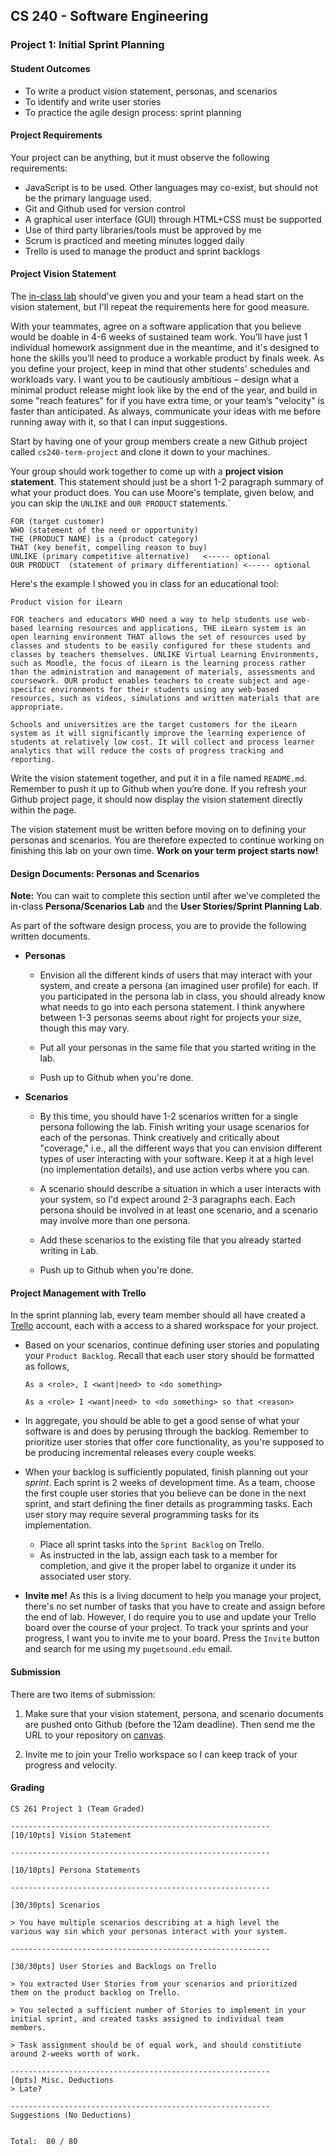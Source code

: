 ## CS 240 - Software Engineering

### Project 1: Initial Sprint Planning

#### Student Outcomes

- To write a product vision statement, personas, and scenarios
- To identify and write user stories
- To practice the agile design process: sprint planning

#### Project Requirements

Your project can be anything, but it must observe the following requirements:

- JavaScript is to be used. Other languages may co-exist, but should not be the primary language used.
- Git and Github used for version control
- A graphical user interface (GUI) through HTML+CSS must be supported
- Use of third party libraries/tools must be approved by me
  <!-- - But you must use at least **2 significant Node.js packages**, like Electron, MongoDB, React, Express, etc. -->
- Scrum is practiced and meeting minutes logged daily
- Trello is used to manage the product and sprint backlogs

<!-- #### Proposed Software Vision

With your teammates, agree on a software application that you believe would be doable in 4-5 weeks of sustained team work. You'll have 1 or 2 individual homework assignments due in the meantime, but they're designed to give you the skills you'll need to produce a workable product by finals week. As you define your project, keep in mind that people's schedules and workloads vary. That is, I want you to be cautiously ambitious -- design what a minimal product release might look like by the end of the year, and build in some "reach features" for if you have time, or your team's "velocity" is faster than expected. As always, communicate your ideas with me before running away with it, so that I can input my suggestions.

- Start by having one of your group members create a new Github project called `cs240-term-project` and clone it down to your machines.

- Your group should work together to come up with a project vision statement. This statement should just be a short 1-2 paragraph summary of what your product does. (In the real world, you'd be justifying what makes your product unique on the market, but we'll skip that part.) Here are a couple resources that helps you write your vision statement:

  - [https://280group.com/what-is-product-management/skills/product-vision/](https://280group.com/what-is-product-management/skills/product-vision/)
  - [https://www.productboard.com/blog/write-product-vision/](https://www.productboard.com/blog/write-product-vision/)

- Name this file `README.md` and remember to push it up to Github when you're done. If you refresh your Github project page, it should now display the vision statement directly within the page. Add a link to your Trello workspace to this readme.

- It would be ideal to have the product vision written and agreed-upon before the **Persona/Scenarios Lab**. -->

#### Project Vision Statement

<!-- Before you can start thinking the types of users who will be interacting with your application, you and your group should first decide on _what_ app you'll be building. If you haven't already decided, then go here to [Project 1](../proj1.planning/) and use this time to work on the **Proposed Software Vision** section. -->

The [in-class lab](../lab.personas) should've given you and your team a head start on the vision statement, but I'll repeat the requirements here for good measure.

With your teammates, agree on a software application that you believe would be doable in 4-6 weeks of sustained team work. You’ll have just 1 individual homework assignment due in the meantime, and it's designed to hone the skills you’ll need to produce a workable product by finals week. As you define your project, keep in mind that other students' schedules and workloads vary. I want you to be cautiously ambitious – design what a minimal product release might look like by the end of the year, and build in some "reach features" for if you have extra time, or your team’s "velocity" is faster than anticipated. As always, communicate your ideas with me before running away with it, so that I can input suggestions.

Start by having one of your group members create a new Github project called `cs240-term-project` and clone it down to your machines.

Your group should work together to come up with a **project vision statement**. This statement should just be a short 1-2 paragraph summary of what your product does. You can use Moore's template, given below, and you can skip the `UNLIKE` and `OUR PRODUCT` statements.`

```
FOR (target customer)
WHO (statement of the need or opportunity)
THE (PRODUCT NAME) is a (product category)
THAT (key benefit, compelling reason to buy)
UNLIKE (primary competitive alternative)   <----- optional
OUR PRODUCT  (statement of primary differentiation) <----- optional
```

Here's the example I showed you in class for an educational tool:

```
Product vision for iLearn

FOR teachers and educators WHO need a way to help students use web-based learning resources and applications, THE iLearn system is an open learning environment THAT allows the set of resources used by classes and students to be easily configured for these students and classes by teachers themselves. UNLIKE Virtual Learning Environments, such as Moodle, the focus of iLearn is the learning process rather than the administration and management of materials, assessments and coursework. OUR product enables teachers to create subject and age-specific environments for their students using any web-based resources, such as videos, simulations and written materials that are appropriate.

Schools and universities are the target customers for the iLearn system as it will significantly improve the learning experience of students at relatively low cost. It will collect and process learner analytics that will reduce the costs of progress tracking and reporting.
```

<!-- (In the real world, you’d be justifying what makes your product unique on the market, but we’ll skip that part.) Here are a couple resources that helps you write your vision statement:

https://280group.com/what-is-product-management/skills/product-vision/
https://www.productboard.com/blog/write-product-vision/ -->

Write the vision statement together, and put it in a file named `README.md`. Remember to push it up to Github when you’re done. If you refresh your Github project page, it should now display the vision statement directly within the page.

The vision statement must be written before moving on to defining your personas and scenarios. You are therefore expected to continue working on finishing this lab on your own time. **Work on your term project starts now!**

#### Design Documents: Personas and Scenarios

**Note:** You can wait to complete this section until after we've completed the in-class **Persona/Scenarios Lab** and the **User Stories/Sprint Planning Lab**.

As part of the software design process, you are to provide the following written documents.

- **Personas**

  - Envision all the different kinds of users that may interact with your system, and create a persona (an imagined user profile) for each. If you participated in the persona lab in class, you should already know what needs to go into each persona statement. I think anywhere between 1-3 personas seems about right for projects your size, though this may vary.

  - Put all your personas in the same file that you started writing in the lab.

  - Push up to Github when you're done.

- **Scenarios**

  - By this time, you should have 1-2 scenarios written for a single persona following the lab. Finish writing your usage scenarios for each of the personas. Think creatively and critically about "coverage," i.e., all the different ways that you can envision different types of user interacting with your software. Keep it at a high level (no implementation details), and use action verbs where you can.

  - A scenario should describe a situation in which a user interacts with your system, so I'd expect around 2-3 paragraphs each. Each persona should be involved in at least one scenario, and a scenario may involve more than one persona.

  - Add these scenarios to the existing file that you already started writing in Lab.

  - Push up to Github when you're done.

#### Project Management with Trello

In the sprint planning lab, every team member should all have created a [Trello](https://trello.com) account, each with a access to a shared workspace for your project.

- Based on your scenarios, continue defining user stories and populating your `Product Backlog`. Recall that each user story should be formatted as follows,

  ```
  As a <role>, I <want|need> to <do something>
  ```

  ```
  As a <role> I <want|need> to <do something> so that <reason>
  ```

- In aggregate, you should be able to get a good sense of what your software is and does by perusing through the backlog. Remember to prioritize user stories that offer core functionality, as you're supposed to be producing incremental releases every couple weeks.

- When your backlog is sufficiently populated, finish planning out your _sprint_. Each sprint is 2 weeks of development time. As a team, choose the first couple user stories that you believe can be done in the next sprint, and start defining the finer details as programming tasks. Each user story may require several programming tasks for its implementation.

  - Place all sprint tasks into the `Sprint Backlog` on Trello.
  - As instructed in the lab, assign each task to a member for completion, and give it the proper label to organize it under its associated user story.

- **Invite me!** As this is a living document to help you manage your project, there's no set number of tasks that you have to create and assign before the end of lab. However, I do require you to use and update your Trello board over the course of your project. To track your sprints and your progress, I want you to invite me to your board. Press the `Invite` button and search for me using my `pugetsound.edu` email.

#### Submission

There are two items of submission:

1. Make sure that your vision statement, persona, and scenario documents are pushed onto Github (before the 12am deadline). Then send me the URL to your repository on [canvas](https://canvas.pugetsound.edu).

2. Invite me to join your Trello workspace so I can keep track of your progress and velocity.

#### Grading

```
CS 261 Project 1 (Team Graded)

----------------------------------------------------------
[10/10pts] Vision Statement

----------------------------------------------------------

[10/10pts] Persona Statements

----------------------------------------------------------

[30/30pts] Scenarios

> You have multiple scenarios describing at a high level the
various way sin which your personas interact with your system.

----------------------------------------------------------

[30/30pts] User Stories and Backlogs on Trello

> You extracted User Stories from your scenarios and prioritized
them on the product backlog on Trello.

> You selected a sufficient number of Stories to implement in your
initial sprint, and created tasks assigned to individual team
members.

> Task assignment should be of equal work, and should constitiute
around 2-weeks worth of work.

----------------------------------------------------------
[0pts] Misc. Deductions
> Late?

----------------------------------------------------------
Suggestions (No Deductions)


Total:  80 / 80
```
